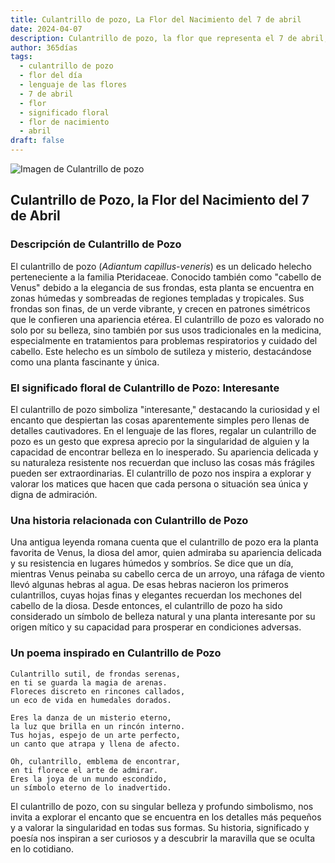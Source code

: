 ```yaml
---
title: Culantrillo de pozo, La Flor del Nacimiento del 7 de abril
date: 2024-04-07
description: Culantrillo de pozo, la flor que representa el 7 de abril, simboliza Interesante. Descubre su fascinante historia, significado en el lenguaje de las flores y una poesía que celebra su belleza.
author: 365días
tags:
  - culantrillo de pozo
  - flor del día
  - lenguaje de las flores
  - 7 de abril
  - flor
  - significado floral
  - flor de nacimiento
  - abril
draft: false
---
```



![Imagen de Culantrillo de pozo](https://cdn.pixabay.com/photo/2024/06/15/07/09/fern-fronds-8831122_960_720.jpg#center)


## Culantrillo de Pozo, la Flor del Nacimiento del 7 de Abril

### Descripción de Culantrillo de Pozo

El culantrillo de pozo (_Adiantum capillus-veneris_) es un delicado helecho perteneciente a la familia Pteridaceae. Conocido también como "cabello de Venus" debido a la elegancia de sus frondas, esta planta se encuentra en zonas húmedas y sombreadas de regiones templadas y tropicales. Sus frondas son finas, de un verde vibrante, y crecen en patrones simétricos que le confieren una apariencia etérea. El culantrillo de pozo es valorado no solo por su belleza, sino también por sus usos tradicionales en la medicina, especialmente en tratamientos para problemas respiratorios y cuidado del cabello. Este helecho es un símbolo de sutileza y misterio, destacándose como una planta fascinante y única.

### El significado floral de Culantrillo de Pozo: Interesante

El culantrillo de pozo simboliza "interesante," destacando la curiosidad y el encanto que despiertan las cosas aparentemente simples pero llenas de detalles cautivadores. En el lenguaje de las flores, regalar un culantrillo de pozo es un gesto que expresa aprecio por la singularidad de alguien y la capacidad de encontrar belleza en lo inesperado. Su apariencia delicada y su naturaleza resistente nos recuerdan que incluso las cosas más frágiles pueden ser extraordinarias. El culantrillo de pozo nos inspira a explorar y valorar los matices que hacen que cada persona o situación sea única y digna de admiración.

### Una historia relacionada con Culantrillo de Pozo

Una antigua leyenda romana cuenta que el culantrillo de pozo era la planta favorita de Venus, la diosa del amor, quien admiraba su apariencia delicada y su resistencia en lugares húmedos y sombríos. Se dice que un día, mientras Venus peinaba su cabello cerca de un arroyo, una ráfaga de viento llevó algunas hebras al agua. De esas hebras nacieron los primeros culantrillos, cuyas hojas finas y elegantes recuerdan los mechones del cabello de la diosa. Desde entonces, el culantrillo de pozo ha sido considerado un símbolo de belleza natural y una planta interesante por su origen mítico y su capacidad para prosperar en condiciones adversas.

### Un poema inspirado en Culantrillo de Pozo

```
Culantrillo sutil, de frondas serenas,  
en ti se guarda la magia de arenas.  
Floreces discreto en rincones callados,  
un eco de vida en humedales dorados.  

Eres la danza de un misterio eterno,  
la luz que brilla en un rincón interno.  
Tus hojas, espejo de un arte perfecto,  
un canto que atrapa y llena de afecto.  

Oh, culantrillo, emblema de encontrar,  
en ti florece el arte de admirar.  
Eres la joya de un mundo escondido,  
un símbolo eterno de lo inadvertido.  
```

El culantrillo de pozo, con su singular belleza y profundo simbolismo, nos invita a explorar el encanto que se encuentra en los detalles más pequeños y a valorar la singularidad en todas sus formas. Su historia, significado y poesía nos inspiran a ser curiosos y a descubrir la maravilla que se oculta en lo cotidiano.
